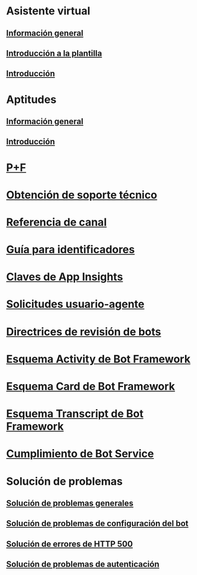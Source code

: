 # Asistente virtual
## [Información general](../v4sdk/bot-builder-virtual-assistant-introduction.md)
## [Introducción a la plantilla](../v4sdk/bot-builder-virtual-assistant-template.md)
## [Introducción](../v4sdk/bot-builder-virtual-assistant-gettingstarted.md)
# Aptitudes 
## [Información general](../v4sdk/bot-builder-skills-overview.md)
## [Introducción](../v4sdk/bot-builder-skills-gettingstarted.md)
# [P+F](../bot-service-resources-bot-framework-faq.md)
# [Obtención de soporte técnico](../bot-service-resources-links-help.md)
# [Referencia de canal](../bot-service-channels-reference.md)
# [Guía para identificadores](../bot-service-resources-identifiers-guide.md)
# [Claves de App Insights](../bot-service-resources-app-insights-keys.md)
# [Solicitudes usuario-agente](../bot-service-resources-user-agent.md)
# [Directrices de revisión de bots](../bot-service-review-guidelines.md)
# [Esquema Activity de Bot Framework](https://aka.ms/botSpecs-activitySchema)
# [Esquema Card de Bot Framework](https://aka.ms/botSpecs-cardSchema)
# [Esquema Transcript de Bot Framework](https://aka.ms/botSpecs-transcripts)
# [Cumplimiento de Bot Service](../v4sdk/bot-service-compliance.md)
# Solución de problemas
## [Solución de problemas generales](../bot-service-troubleshoot-general-problems.md)
## [Solución de problemas de configuración del bot](../bot-service-troubleshoot-bot-configuration.md)
## [Solución de errores de HTTP 500](../bot-service-troubleshoot-500-errors.md)
## [Solución de problemas de autenticación](../bot-service-troubleshoot-authentication-problems.md)
